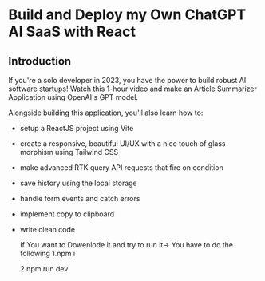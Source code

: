 # Build and Deploy my  Own ChatGPT AI SaaS with React


## Introduction
If you're a solo developer in 2023, you have the power to build robust AI software startups! Watch this 1-hour video and make an Article Summarizer Application using OpenAI's GPT model.
 
Alongside building this application, you'll also learn how to:
- setup a ReactJS project using Vite
- create a responsive, beautiful UI/UX with a nice touch of glass morphism using Tailwind CSS
- make advanced RTK query API requests that fire on condition
- save history using the local storage
- handle form events and catch errors
- implement copy to clipboard
- write clean code


  If  You want to  Dowenlode it and  try to run it->
  You have to  do the following 
  1.npm i
  
  2.npm run dev


